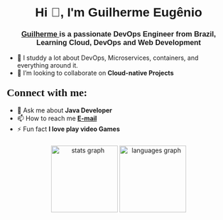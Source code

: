 <!-- Header Section -->
<h1 align="center"><font face="Arial">Hi 👋, I'm Guilherme Eugênio </font></h1>
<h3 align="center"><font face="Arial"><a href="https://www.linkedin.com/in/guilhermeebarreto" target="_blank" rel="noreferrer">Guilherme </a> is a passionate DevOps Engineer from Brazil, Learning Cloud, DevOps and Web Development </font></h3>

  


<!-- Stats and GitHub activity -->

- 🥇 I studdy a lot about DevOps, Microservices, containers, and everything around it.
- 👯 I’m looking to collaborate on **Cloud-native Projects**

<!-- Contact Section -->
<h3 align="left"><font size="+2" face="Verdana">Connect with me:</font></h3>
<p align="left">
</p>

- 💬 Ask me about **Java Developer**
- 📫 How to reach me **[E-mail](mailto:guilhermebarreto.aju@gmail.com)** 
- ⚡ Fun fact **I love play video Games**

 ###

<div align="center">
  <img src="https://github-readme-stats.vercel.app/api?username=Gu1lLherme&hide_title=false&hide_rank=false&show_icons=true&include_all_commits=true&count_private=true&disable_animations=false&theme=dracula&locale=en&hide_border=false" height="150" alt="stats graph"  />
  <img src="https://github-readme-stats.vercel.app/api/top-langs?username=Gu1lLherme&locale=en&hide_title=false&layout=compact&card_width=320&langs_count=5&theme=dracula&hide_border=false" height="150" alt="languages graph"  />
</div>

###
